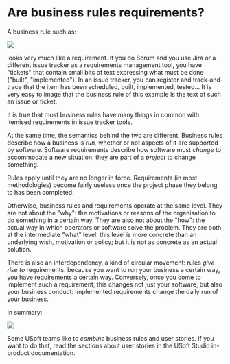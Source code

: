 # Are business rules requirements?

A business rule such as:

![](/api/Collaboration/Why%20business%20rules/assets/25e13e07-b47c-4883-a52f-2cfd5ffaf1fe.png)

looks very much like a requirement. If you do Scrum and you use Jira or a different issue tracker as a requirements management tool, you have "tickets" that contain small bits of text expressing what must be done ("built", "implemented"). In an issue tracker, you can register and track-and-trace that the item has been scheduled, built, implemented, tested... It is very easy to image that the business rule of this example is the text of such an issue or ticket.

It is true that most business rules have many things in common with itemised requirements in issue tracker tools.

At the same time, the semantics behind the two are different. Business rules describe how a business is *run,* whether or not aspects of it are supported by software. Software requirements describe how software must *change* to accommodate a new situation: they are part of a *project* to change something.

Rules apply until they are no longer in force. Requirements (in most methodologies) become fairly useless once the project phase they belong to has been completed.

Otherwise, business rules and requirements operate at the same level. They are not about the "why": the motivations or reasons of the organisation to do something in a certain way. They are also not about the "how": the actual way in which operators or software solve the problem. They are both at the intermediate "what" level: this level is more concrete than an underlying wish, motivation or policy; but it is not as concrete as an actual solution.

There is also an interdependency, a kind of circular movement: rules *give rise to* requirements: because you want to run your business a certain way, you have requirements a certain way. Conversely, once you come to implement such a requirement, this changes not just your software, but also your business conduct: implemented requirements change the daily run of your business.

In summary:

![](/api/Collaboration/Why%20business%20rules/assets/2816b8db-2114-49c1-b9f3-1a64a370f875.png)

Some USoft teams like to *combine* business rules and user stories. If you want to do that, read the sections about user stories in the USoft Studio in-product documentation.

 